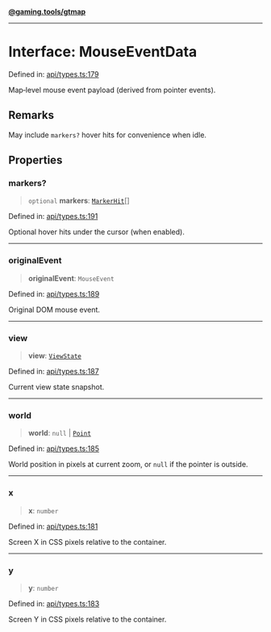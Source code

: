 [**@gaming.tools/gtmap**](README.md)

***

# Interface: MouseEventData

Defined in: [api/types.ts:179](https://github.com/gamingtools/gt-map/blob/37582d0663306e25f7b67e6e3ae4390bd14c21af/packages/gtmap/src/api/types.ts#L179)

Map‑level mouse event payload (derived from pointer events).

## Remarks

May include `markers?` hover hits for convenience when idle.

## Properties

### markers?

> `optional` **markers**: [`MarkerHit`](Interface.MarkerHit.md)[]

Defined in: [api/types.ts:191](https://github.com/gamingtools/gt-map/blob/37582d0663306e25f7b67e6e3ae4390bd14c21af/packages/gtmap/src/api/types.ts#L191)

Optional hover hits under the cursor (when enabled).

***

### originalEvent

> **originalEvent**: `MouseEvent`

Defined in: [api/types.ts:189](https://github.com/gamingtools/gt-map/blob/37582d0663306e25f7b67e6e3ae4390bd14c21af/packages/gtmap/src/api/types.ts#L189)

Original DOM mouse event.

***

### view

> **view**: [`ViewState`](Interface.ViewState.md)

Defined in: [api/types.ts:187](https://github.com/gamingtools/gt-map/blob/37582d0663306e25f7b67e6e3ae4390bd14c21af/packages/gtmap/src/api/types.ts#L187)

Current view state snapshot.

***

### world

> **world**: `null` \| [`Point`](TypeAlias.Point.md)

Defined in: [api/types.ts:185](https://github.com/gamingtools/gt-map/blob/37582d0663306e25f7b67e6e3ae4390bd14c21af/packages/gtmap/src/api/types.ts#L185)

World position in pixels at current zoom, or `null` if the pointer is outside.

***

### x

> **x**: `number`

Defined in: [api/types.ts:181](https://github.com/gamingtools/gt-map/blob/37582d0663306e25f7b67e6e3ae4390bd14c21af/packages/gtmap/src/api/types.ts#L181)

Screen X in CSS pixels relative to the container.

***

### y

> **y**: `number`

Defined in: [api/types.ts:183](https://github.com/gamingtools/gt-map/blob/37582d0663306e25f7b67e6e3ae4390bd14c21af/packages/gtmap/src/api/types.ts#L183)

Screen Y in CSS pixels relative to the container.
